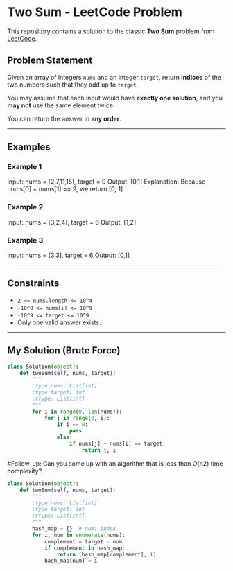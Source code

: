 # Two Sum - LeetCode Problem

This repository contains a solution to the classic **Two Sum** problem from [LeetCode](https://leetcode.com/problems/two-sum/).

## Problem Statement

Given an array of integers `nums` and an integer `target`, return **indices** of the two numbers such that they add up to `target`.

You may assume that each input would have **exactly one solution**, and you **may not** use the same element twice.

You can return the answer in **any order**.

---

## Examples

### Example 1

Input: nums = [2,7,11,15], target = 9
Output: [0,1]
Explanation: Because nums[0] + nums[1] == 9, we return [0, 1].


### Example 2

Input: nums = [3,2,4], target = 6
Output: [1,2]


### Example 3

Input: nums = [3,3], target = 6
Output: [0,1]


---

## Constraints

- `2 <= nums.length <= 10^4`
- `-10^9 <= nums[i] <= 10^9`
- `-10^9 <= target <= 10^9`
- Only one valid answer exists.

---

## My Solution (Brute Force)

```python
class Solution(object):
    def twoSum(self, nums, target):
        """
        :type nums: List[int]
        :type target: int
        :rtype: List[int]
        """
        for i in range(0, len(nums)):
            for j in range(0, i):
                if i == 0:
                    pass
                else:
                    if nums[j] + nums[i] == target:
                        return j, i

```

#Follow-up: Can you come up with an algorithm that is less than O(n2) time complexity?

```python
class Solution(object):
    def twoSum(self, nums, target):
        """
        :type nums: List[int]
        :type target: int
        :rtype: List[int]
        """
        hash_map = {}  # num: index
        for i, num in enumerate(nums):
            complement = target - num
            if complement in hash_map:
                return [hash_map[complement], i]
            hash_map[num] = i
```
